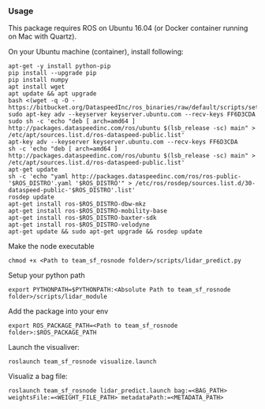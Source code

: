 ### Usage
This package requires ROS on Ubuntu 16.04 (or Docker container running on Mac with Quartz).

On your Ubuntu machine (container), install following:

```
apt-get -y install python-pip
pip install --upgrade pip
pip install numpy
apt install wget
apt update && apt upgrade
bash <(wget -q -O - https://bitbucket.org/DataspeedInc/ros_binaries/raw/default/scripts/setup.bash)
sudo apt-key adv --keyserver keyserver.ubuntu.com --recv-keys FF6D3CDA
sudo sh -c 'echo "deb [ arch=amd64 ] http://packages.dataspeedinc.com/ros/ubuntu $(lsb_release -sc) main" > /etc/apt/sources.list.d/ros-dataspeed-public.list'
apt-key adv --keyserver keyserver.ubuntu.com --recv-keys FF6D3CDA
sh -c 'echo "deb [ arch=amd64 ] http://packages.dataspeedinc.com/ros/ubuntu $(lsb_release -sc) main" > /etc/apt/sources.list.d/ros-dataspeed-public.list'
apt-get update
sh -c 'echo "yaml http://packages.dataspeedinc.com/ros/ros-public-'$ROS_DISTRO'.yaml '$ROS_DISTRO'" > /etc/ros/rosdep/sources.list.d/30-dataspeed-public-'$ROS_DISTRO'.list'
rosdep update
apt-get install ros-$ROS_DISTRO-dbw-mkz
apt-get install ros-$ROS_DISTRO-mobility-base
apt-get install ros-$ROS_DISTRO-baxter-sdk
apt-get install ros-$ROS_DISTRO-velodyne
apt-get update && sudo apt-get upgrade && rosdep update
```

Make the node executable
```
chmod +x <Path to team_sf_rosnode folder>/scripts/lidar_predict.py
```

Setup your python path
```
export PYTHONPATH=$PYTHONPATH:<Absolute Path to team_sf_rosnode folder>/scripts/lidar_module
```

Add the package into your env
```
export ROS_PACKAGE_PATH=<Path to team_sf_rosnode folder>:$ROS_PACKAGE_PATH
```

Launch the visualiver:
```
roslaunch team_sf_rosnode visualize.launch
```

Visualiz a bag file:
``` 
roslaunch team_sf_rosnode lidar_predict.launch bag:=<BAG_PATH> weightsFile:=<WEIGHT_FILE_PATH> metadataPath:=<METADATA_PATH>
```
